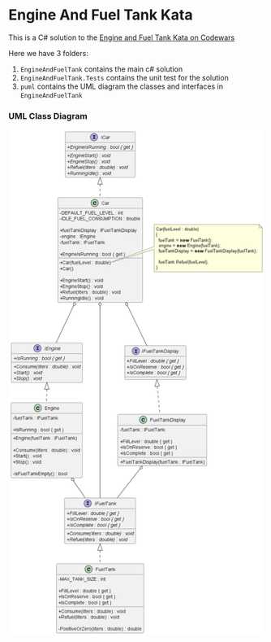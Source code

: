 # Engine And Fuel Tank Kata

This is a C# solution to the [Engine and Fuel Tank Kata on Codewars](https://www.codewars.com/kata/578b4f9b7c77f535fc00002f/train/csharp)

Here we have 3 folders:

1. `EngineAndFuelTank` contains the main c# solution
2. `EngineAndFuelTank.Tests` contains the unit test for the solution
3. `puml` contains the UML diagram the classes and interfaces in `EngineAndFuelTank`

### UML Class Diagram

![alt text](puml/Engine%20And%20Fuel%20Tank.png "UML Class Diagram")
